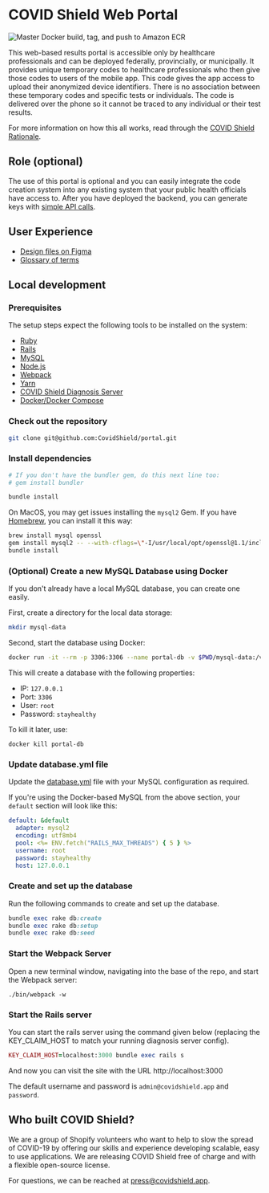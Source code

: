 # COVID Shield Web Portal

![Master Docker build, tag, and push to Amazon ECR](https://github.com/CovidShield/portal/workflows/Master%20Docker%20build,%20tag,%20and%20push%20to%20Amazon%20ECR/badge.svg)

This web-based results portal is accessible only by healthcare professionals and can be deployed federally, provincially, or municipally. It provides unique temporary codes to healthcare professionals who then give those codes to users of the mobile app. This code gives the app access to upload their anonymized device identifiers. There is no association between these temporary codes and specific tests or individuals. The code is delivered over the phone so it cannot be traced to any individual or their test results.

For more information on how this all works, read through the [COVID Shield Rationale](https://github.com/CovidShield/rationale).

## Role (optional)

The use of this portal is optional and you can easily integrate the code creation system into any existing system that your public health officials have access to. After you have deployed the backend, you can generate keys with [simple API calls](https://github.com/CovidShield/backend/tree/master/examples/new-key-claim).

## User Experience

- [Design files on Figma](https://www.figma.com/file/b76OYDhkTKJCaqDfVQybQY/Open-Source-COVID-Shield?node-id=68%3A167)
- [Glossary of terms](https://github.com/CovidShield/rationale/blob/master/GLOSSARY.md)

## Local development

### Prerequisites

The setup steps expect the following tools to be installed on the system:

- [Ruby](https://guides.rubyonrails.org/getting_started.html#installing-ruby)
- [Rails](https://guides.rubyonrails.org/getting_started.html#creating-a-new-rails-project-installing-rails-installing-rails)
- [MySQL](https://dev.mysql.com/doc/mysql-installation-excerpt/5.7/en/)
- [Node.js](https://guides.rubyonrails.org/getting_started.html#installing-node-js-and-yarn)
- [Webpack](https://github.com/webpack/webpack#install)
- [Yarn](https://yarnpkg.com/getting-started/install#global-install)
- [COVID Shield Diagnosis Server](https://github.com/CovidShield/server)
- [Docker/Docker Compose](https://docs.docker.com/get-started/#set-up-your-docker-environment)

### Check out the repository

```bash
git clone git@github.com:CovidShield/portal.git
```

### Install dependencies

```bash
# If you don't have the bundler gem, do this next line too:
# gem install bundler

bundle install
```

On MacOS, you may get issues installing the `mysql2` Gem. If you have [Homebrew](https://brew.sh/), you can install it this way:

```bash
brew install mysql openssl
gem install mysql2 -- --with-cflags=\"-I/usr/local/opt/openssl@1.1/include\" --with-ldflags=\"-L/usr/local/opt/openssl@1.1/lib\"
bundle install
```
### (Optional) Create a new MySQL Database using Docker

If you don't already have a local MySQL database, you can create one easily.

First, create a directory for the local data storage:

```bash
mkdir mysql-data
```

Second, start the database using Docker:

```bash
docker run -it --rm -p 3306:3306 --name portal-db -v $PWD/mysql-data:/var/lib/mysql -e MYSQL_ROOT_PASSWORD=stayhealthy -d mysql
```

This will create a database with the following properties:

- IP: `127.0.0.1`
- Port: `3306`
- User: `root`
- Password: `stayhealthy`

To kill it later, use:

```
docker kill portal-db
```

### Update database.yml file

Update the [database.yml](config/database.yml) file with your MySQL configuration as required.

If you're using the Docker-based MySQL from the above section, your `default` section will look like this:

```yaml
default: &default
  adapter: mysql2
  encoding: utf8mb4
  pool: <%= ENV.fetch("RAILS_MAX_THREADS") { 5 } %>
  username: root
  password: stayhealthy
  host: 127.0.0.1
```

### Create and set up the database

Run the following commands to create and set up the database.

```ruby
bundle exec rake db:create
bundle exec rake db:setup
bundle exec rake db:seed
```

### Start the Webpack Server

Open a new terminal window, navigating into the base of the repo, and start the Webpack server:

`./bin/webpack -w`

### Start the Rails server

You can start the rails server using the command given below (replacing the KEY_CLAIM_HOST to match your running diagnosis server config).

```ruby
KEY_CLAIM_HOST=localhost:3000 bundle exec rails s
```

And now you can visit the site with the URL http://localhost:3000

The default username and password is `admin@covidshield.app` and `password`.

## Who built COVID Shield?

We are a group of Shopify volunteers who want to help to slow the spread of COVID-19 by offering our
skills and experience developing scalable, easy to use applications. We are releasing COVID Shield
free of charge and with a flexible open-source license.

For questions, we can be reached at <press@covidshield.app>.
